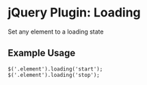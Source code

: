 # jQuery Plugin: Loading

Set any element to a loading state

## Example Usage

    $('.element').loading('start');
	$('.element').loading('stop');
